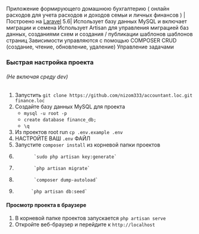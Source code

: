 Приложение формирующего домашнюю бухгалтерию ( онлайн расходов для учета расходов и доходов семьи и личных финансов )
|Построено на [Laravel](http://laravel.com/) 5.6|
Использует базу данных MySQL и включает миграции и семена
Использует Artisan для управления миграцией баз данных, созданиями схем и создания / публикации шаблонов шаблонов страниц
Зависимости управляются с помощью COMPOSER
CRUD (создание, чтение, обновление, удаление) Управление задачами

### Быстрая настройка проекта
###### (Не включая среду dev)
1. Запустить `git clone https://github.com/nizom333/accountant.loc.git finance.loc`
2. Создайте базу данных MySQL для проекта
    * ```mysql -u root -p```
    * ```create database finance_db;```
    * ```\q```
3. Из проектов root run `cp .env.example .env`
4. НАСТРОЙТЕ ВАШ `.env` ФАЙЛ
5. Запустите  `composer install` из корневой папки проектов
7. 			  `sudo php artisan key:generate`
8. 		 	  `php artisan migrate`
9.  		  `composer dump-autoload`
10. 		  `php artisan db:seed`

#### Просмотр проекта в браузере
1. В корневой папке проектов запускается `php artisan serve`
2. Откройте веб-браузер и перейдите к `http://localhost`
